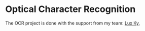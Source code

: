 # Optical Character Recognition
The OCR project is done with the support from my team:
[Lux Ky](https://github.com/HgThinker), 
